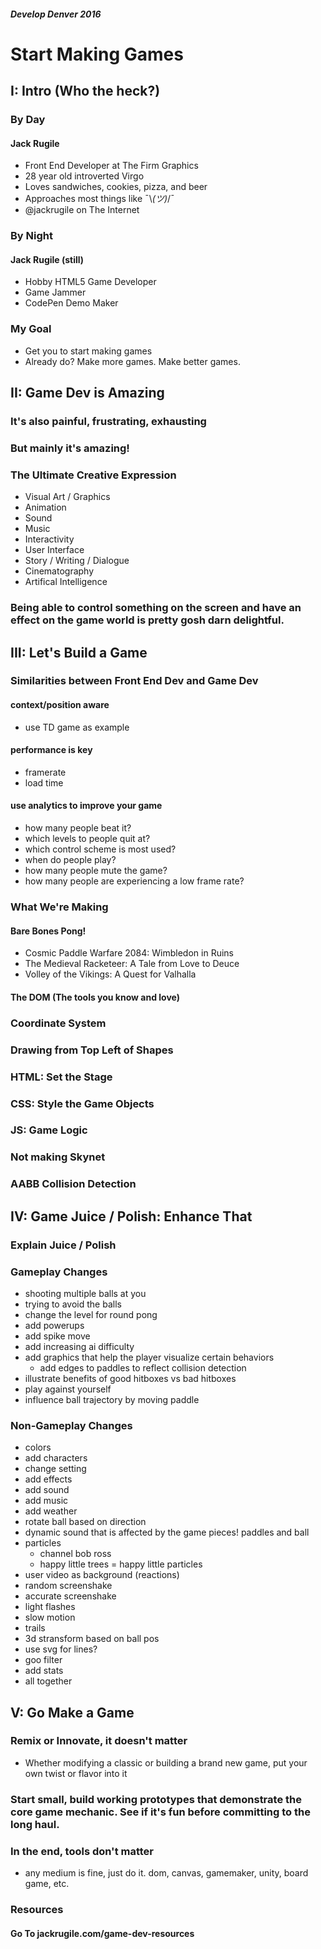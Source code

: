 ##### Develop Denver 2016

# Start Making Games

## I: Intro (Who the heck?)

### By Day

#### Jack Rugile
- Front End Developer at The Firm Graphics
- 28 year old introverted Virgo
- Loves sandwiches, cookies, pizza, and beer
- Approaches most things like ¯\\_(ツ)_/¯
- @jackrugile on The Internet

### By Night

#### Jack Rugile (still)
- Hobby HTML5 Game Developer
- Game Jammer
- CodePen Demo Maker

### My Goal
- Get you to start making games
- Already do? Make more games. Make better games.

## II: Game Dev is Amazing

### It's also painful, frustrating, exhausting

### But mainly it's amazing!

### The Ultimate Creative Expression
- Visual Art / Graphics
- Animation
- Sound
- Music
- Interactivity
- User Interface
- Story / Writing / Dialogue
- Cinematography
- Artifical Intelligence

### Being able to control something on the screen and have an effect on the game world is pretty gosh darn delightful.

## III: Let's Build a Game

### Similarities between Front End Dev and Game Dev

#### context/position aware
- use TD game as example

#### performance is key
- framerate
- load time

#### use analytics to improve your game
- how many people beat it?
- which levels to people quit at?
- which control scheme is most used?
- when do people play?
- how many people mute the game?
- how many people are experiencing a low frame rate?

### What We're Making

#### Bare Bones Pong! 
- Cosmic Paddle Warfare 2084: Wimbledon in Ruins
- The Medieval Racketeer: A Tale from Love to Deuce
- Volley of the Vikings: A Quest for Valhalla

#### The DOM (The tools you know and love)

### Coordinate System

### Drawing from Top Left of Shapes

### HTML: Set the Stage

### CSS: Style the Game Objects

### JS: Game Logic

### Not making Skynet

### AABB Collision Detection
	
## IV: Game Juice / Polish: Enhance That

### Explain Juice / Polish

### Gameplay Changes
- shooting multiple balls at you
- trying to avoid the balls
- change the level for round pong
- add powerups
- add spike move
- add increasing ai difficulty
- add graphics that help the player visualize certain behaviors
	- add edges to paddles to reflect collision detection
- illustrate benefits of good hitboxes vs bad hitboxes
- play against yourself
- influence ball trajectory by moving paddle

### Non-Gameplay Changes
- colors
- add characters
- change setting
- add effects
- add sound
- add music
- add weather
- rotate ball based on direction
- dynamic sound that is affected by the game pieces! paddles and ball
- particles
	- channel bob ross
	- happy little trees = happy little particles
- user video as background (reactions)
- random screenshake
- accurate screenshake
- light flashes
- slow motion
- trails
- 3d stransform based on ball pos
- use svg for lines?
- goo filter
- add stats
- all together

## V: Go Make a Game

### Remix or Innovate, it doesn't matter

- Whether modifying a classic or building a brand new game, put your own twist or flavor into it

### Start small, build working prototypes that demonstrate the core game mechanic. See if it's fun before committing to the long haul.

### In the end, tools don't matter

- any medium is fine, just do it. dom, canvas, gamemaker, unity, board game, etc.

### Resources

#### Go To jackrugile.com/game-dev-resources